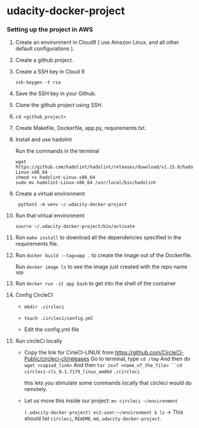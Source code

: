 # udacity-docker-project

### Setting up the project in AWS

1. Create an environment in Cloud9 ( use Amazon Linux, and all other default configurations ). <br>

2. Create a github project.<br>

3. Create a SSH key in Cloud 9<br>

    `ssh-keygen -t rsa `<br>

4. Save the SSH key in your Github.<br>

5. Clone the github project using SSH.<br>

6. `cd <github_project>`<br>

7. Create Makefile, Dockerfile, app.py, requirements.txt.<br>

8. Install and use hadolint <br>

   Run the commands in the terminal<br>

    ```
    wget https://github.com/hadolint/hadolint/releases/download/v1.15.0/hadolint-Linux-x86_64
    chmod +x hadolint-Linux-x86_64
    sudo mv hadolint-Linux-x86_64 /usr/local/bin/hadolint

    ```

9. Create a virtual environment<br>

    ` python3 -m venv ~/.udacity-docker-project`<br>

10. Run that virtual environment<br>

    `source ~/.udacity-docker-project/bin/activate`<br>

11. Run `make install` to download all the dependencies specified in the requirements file.<br>

12. Run `docker build --tag=app .` to create the image out of the Dockerfile.

    Run `docker image ls` to see the image just created with the repo name `app`

13. Run `docker run -it app bash` to get into the shell of the container 

14. Config CircleCI

    - `mkdir .circleci`

    - `touch .circleci/config.yml`

    - Edit the config.yml file

15. Run circleCi locally

    - Copy the link for CirleCI-LINUX from https://github.com/CircleCI-Public/circleci-cli/releases
      Go to terminal, type `cd /tmp`
      And then do `wget <copied_link>`
      And then `tar zxvf <name_of_the_file>
      ``cd circleci-cli_0.1.7179_linux_amd64`
      `./circleci`

      this lets you stimulate some commands locally that circleci would do remotely.

    - Let us move this inside our project: `mv circleci ~/environment`

      `(.udacity-docker-project) ec2-user:~/environment $ ls` -> This should list `circleci`, `README.md`,  `udacity-docker-project`.
